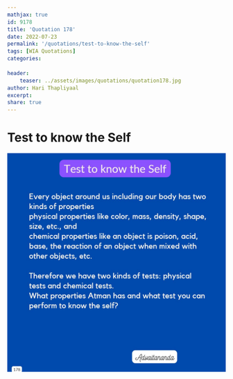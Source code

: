 ```yaml
---
mathjax: true
id: 9178
title: 'Quotation 178'
date: 2022-07-23
permalink: '/quotations/test-to-know-the-self'
tags: [WIA Quotations] 
categories: 

header:
    teaser: ../assets/images/quotations/quotation178.jpg
author: Hari Thapliyaal 
excerpt:
share: true 
---
```


# Test to know the Self

![Test to know the Self](../assets/images/quotations/quotation178.jpg)
